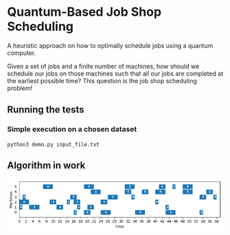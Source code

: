# Quantum-Based Job Shop Scheduling

A heuristic approach on how to optimally schedule jobs using a quantum computer.

Given a set of jobs and a finite number of machines, how should we schedule our jobs
on those machines such that all our jobs are completed at the earliest possible time?
This question is the job shop scheduling problem!

## Running the tests

### Simple execution on a chosen dataset

```
python3 demo.py input_file.txt
```

## Algorithm in work

<img src="img/solutions5_2_cropped.gif"/>
